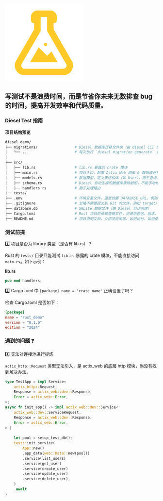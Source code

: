 <img src="./logo.svg"/>

## 写测试不是浪费时间，而是节省你未来无数排查 bug 的时间，提高开发效率和代码质量。

### Diesel Test 指南

**项目结构预览**
```bash
diesel_demo/
├── migrations/                 # Diesel 数据库迁移文件夹（由 diesel CLI 创建）
│   └── ...                     # 每次执行 `diesel migration generate` 会在这里生成 up/down.sql
│
├── src/
│   ├── lib.rs                  # lib.rs 暴露的 crate 模块
│   ├── main.rs                 # 项目入口，配置 Actix Web 路由 & 数据库连接池
│   ├── models.rs               # 数据模型，定义表结构体（如 User），用于查询、插入、更新
│   ├── schema.rs               # Diesel 自动生成的数据库表映射宏，不能手动修改
│   ├── handlers.rs             # 用于处理路由
├── tests/
├── .env                        # 环境变量文件，通常放置 DATABASE_URL，例如：sqlite://database.db
├── .gitignore                  # 忽略不需要提交到 Git 的文件，例如 target/、.env、database.db 等
├── database.db                 # SQLite 数据文件（由 Diesel 自动创建）
├── Cargo.toml                  # Rust 项目的依赖管理文件，记录依赖包、版本、构建信息等
├── README.md                   # 项目说明文档，介绍项目用途、如何运行、如何使用等
```


### 测试前提

:one: 项目是否为 library 类型（是否有 lib.rs）？

Rust 的 `tests/` 目录只能测试 `lib.rs` 暴露的 crate 模块，不能直接访问 `main.rs`。如下示例：

**lib.rs**

```rust
pub mod handlers;
```

:two: Cargo.toml 中 `[package] name = "crate_name"` 正确设置了吗？

检查 Cargo.toml 是否如下：

```toml
[package]
name = "rust_demo"
version = "0.1.0"
edition = "2024"
```

### 遇到的问题 :question:

:one: 无法对连接池进行提炼

`actix_http::Request` 类型无法引入，是 actix_web 的底层 http 模块，尚没有找到解决办法。

```rust
type TestApp = impl Service<
    actix_http::Request,
    Response = actix_web::dev::Response,
    Error = actix_web::Error,
>;
async fn init_app() -> impl actix_web::dev::Service<
    actix_web::dev::ServiceRequest,
    Response = actix_web::dev::Response,
    Error = actix_web::Error,
> {

    let pool = setup_test_db();
    test::init_service(
        App::new()
        .app_data(web::Data::new(pool))
        .service(list_users)
        .service(get_user)
        .service(create_user)
        .service(update_user)
        .service(delete_user),
    )
    .await
}
```